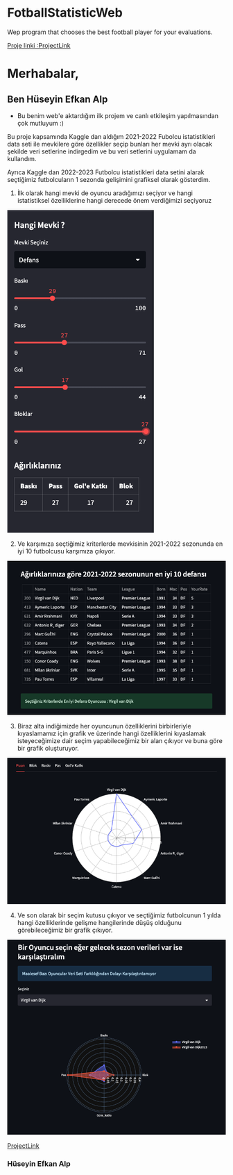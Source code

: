 # FotballStatisticWeb
 Wep program that chooses the best football player for your evaluations.
 
 [Proje linki :ProjectLink](https://huseyinefkanalp-fotballstatisticweb-app-w7qa41.streamlit.app/)
 
# Merhabalar,
## Ben Hüseyin Efkan Alp
 * Bu benim web'e aktardığım ilk projem ve canlı etkileşim yapılmasından çok mutluyum :)
 
 Bu proje kapsamında Kaggle dan aldığım 2021-2022 Fubolcu istatistikleri data seti ile mevkilere göre özellikler seçip 
 bunları her mevki ayrı olacak şekilde veri setlerine indirgedim ve bu veri setlerini uygulamam da kullandım.
 
 Ayrıca Kaggle dan 2022-2023 Futbolcu istatistikleri data setini alarak seçtiğimiz futbolcuların 1 sezonda gelişimini
 grafiksel olarak gösterdim.
 
 1. İlk olarak hangi mevki de oyuncu aradığımızı seçiyor ve hangi istatistiksel özelliklerine hangi derecede önem verdiğimizi seçiyoruz
 
 ![](https://github.com/HuseyinEfkanAlp/FotballStatisticWeb/blob/main/images/chooses.png)
 
 2. Ve karşımıza seçtiğimiz kriterlerde mevkisinin 2021-2022 sezonunda en iyi 10 futbolcusu karşımıza çıkıyor.
 
 ![](https://github.com/HuseyinEfkanAlp/FotballStatisticWeb/blob/main/images/ilk10.png)
 
 3. Biraz alta indiğimizde her oyuncunun özelliklerini birbirleriyle kıyaslamamız için grafik ve üzerinde hangi özelliklerini kıyaslamak isteyeceğimize dair seçim yapabileceğimiz bir alan çıkıyor ve buna göre bir grafik oluşturuyor.
 
 ![](https://github.com/HuseyinEfkanAlp/FotballStatisticWeb/blob/main/images/graph.png)
 
 4. Ve son olarak bir seçim kutusu çıkıyor ve seçtiğimiz futbolcunun 1 yılda hangi özelliklerinde gelişme hangilerinde düşüş olduğunu görebileceğimiz bir grafik çıkıyor.
 
 ![](https://github.com/HuseyinEfkanAlp/FotballStatisticWeb/blob/main/images/pastvsfuture.png)
 
 [ProjectLink](https://huseyinefkanalp-fotballstatisticweb-app-w7qa41.streamlit.app/)
 
 ### Hüseyin Efkan Alp
 
 
